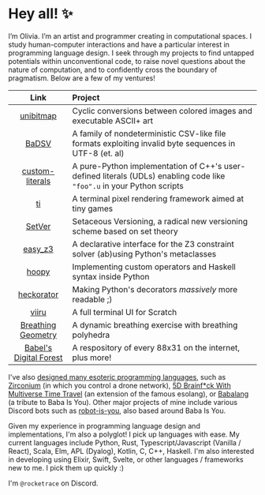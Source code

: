 # Hey all! ✨

I’m Olivia. I’m an artist and programmer creating in computational spaces. I study human-computer interactions and have a particular interest in programming language design. I seek through my projects to find untapped potentials within unconventional code, to raise novel questions about the nature of computation, and to confidently cross the boundary of pragmatism. Below are a few of my ventures!

| Link | Project |
|:----:|:--------|
| [unibitmap](https://github.com/RocketRace/unibitmap) | Cyclic conversions between colored images and executable ASCII+ art |
| [BaDSV](https://github.com/RocketRace/badsv) | A family of nondeterministic CSV-like file formats exploiting invalid byte sequences in UTF-8 (et. al) |
| [custom-literals](https://github.com/RocketRace/custom-literals) | A pure-Python implementation of C++'s user-defined literals (UDLs) enabling code like `"foo".u` in your Python scripts |
| [ti](https://github.com/RocketRace/ti) | A terminal pixel rendering framework aimed at tiny games |
| [SetVer](https://github.com/RocketRace/setver) | Setaceous Versioning, a radical new versioning scheme based on set theory |
| [easy_z3](https://github.com/RocketRace/easy_z3) | A declarative interface for the Z3 constraint solver (ab)using Python's metaclasses |
| [hoopy](https://github.com/RocketRace/hoopy) | Implementing custom operators and Haskell syntax inside Python |
| [heckorator](https://github.com/RocketRace/heckorator) | Making Python's decorators *massively* more readable ;) |
| [viiru](https://github.com/RocketRace/viiru) | A full terminal UI for Scratch |
| [Breathing Geometry](https://github.com/RocketRace/breathing-geometry) | A dynamic breathing exercise with breathing polyhedra |
| [Babel's Digital Forest](https://github.com/RocketRace/babels-digital-forest) | A respository of every 88x31 on the internet, plus more! |


I've also [designed many esoteric programming languages](esolangs.org/wiki/User:RocketRace), such as [Zirconium](https://esolangs.org/wiki/Zirconium) (in which you control a drone network), [5D Brainf\*ck With Multiverse Time Travel](https://esolangs.org/wiki/5D_Brainfuck_With_Multiverse_Time_Travel) (an extension of the famous esolang), or [Babalang](https://esolangs.org/wiki/Babalang) (a tribute to Baba Is You). Other major projects of mine include various Discord bots such as [robot-is-you](https://github.com/RocketRace/robot-is-you), also based around Baba Is You.

Given my experience in programming language design and implementations, I'm also a polyglot! I pick up languages with ease. My current languages include Python, Rust, Typescript/Javascript (Vanilla / React), Scala, Elm, APL (Dyalog), Kotlin, C, C++, Haskell. I'm also interested in developing using Elixir, Swift, Svelte, or other languages / frameworks new to me. I pick them up quickly :)

I'm `@rocketrace` on Discord.
